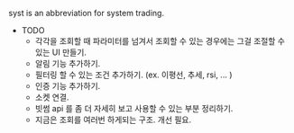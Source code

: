 syst is an abbreviation for system trading.

- TODO
  - 각각을 조회할 때 파라미터를 넘겨서 조회할 수 있는 경우에는 그걸 조절할 수 있는 UI 만들기.
  - 알림 기능 추가하기.
  - 필터링 할 수 있는 조건 추가하기. (ex. 이평선, 추세, rsi, ... )
  - 인증 기능 추가하기.
  - 소켓 연결.
  - 빗썸 api 를 좀 더 자세히 보고 사용할 수 있는 부분 정리하기.
  - 지금은 조회를 여러번 하게되는 구조. 개선 필요.
